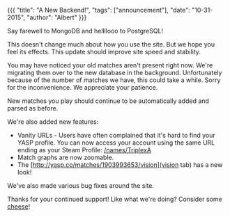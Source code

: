 {{{
  "title": "A New Backend!",
  "tags": ["announcement"],
  "date": "10-31-2015",
  "author": "Albert"
}}}

Say farewell to MongoDB and hellllooo to PostgreSQL!

<!--more-->

This doesn't change much about how you use the site. But we hope you feel its effects. This update
should improve site speed and stability.

You may have noticed your old matches aren't present right now. We're migrating them over
to the new database in the background. Unfortunately because of the number of matches we have,
this could take a while. Sorry for the inconvenience. We appreciate your patience.

New matches you play should continue to be automatically added and parsed as before.

We're also added new features:
* Vanity URLs - Users have often complained that it's hard to find your YASP profile. You can now access
  your account using the same URL ending as your Steam Profile: [/names/TriplexA](yasp.co/names/TriplexA)
* Match graphs are now zoomable.
* The [http://yasp.co/matches/1903993653/vision](vision tab) has a new look!

We've also made various bug fixes around the site.

Thanks for your continued support! Like what we're doing? Consider some <a href="/carry">cheese</a>!
